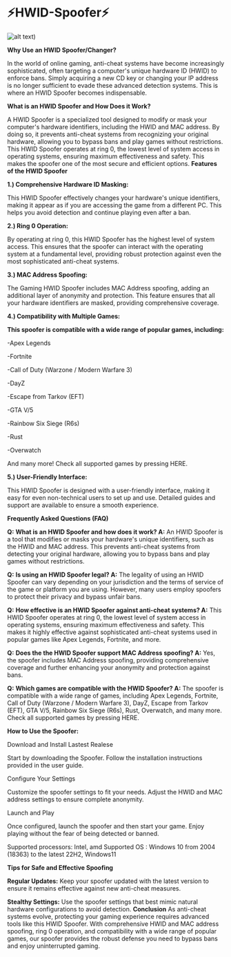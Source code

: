# ⚡HWID-Spoofer⚡

![alt text](https://i.ibb.co/ZWrwzZH/spoofer-png-c7ea294b4b05447925f0e05c790a07c0.webp))


**Why Use an HWID Spoofer/Changer?**

In the world of online gaming, anti-cheat systems have become increasingly sophisticated, often targeting a computer's unique hardware ID (HWID) to enforce bans. Simply acquiring a new CD key or changing your IP address is no longer sufficient to evade these advanced detection systems. This is where an HWID Spoofer becomes indispensable.

**What is an HWID Spoofer and How Does it Work?**

A HWID Spoofer is a specialized tool designed to modify or mask your computer's hardware identifiers, including the HWID and MAC address. By doing so, it prevents anti-cheat systems from recognizing your original hardware, allowing you to bypass bans and play games without restrictions. This HWID Spoofer operates at ring 0, the lowest level of system access in operating systems, ensuring maximum effectiveness and safety. This makes the spoofer one of the most secure and efficient options.
**Features of the HWID Spoofer**

**1.) Comprehensive Hardware ID Masking:**

This HWID Spoofer effectively changes your hardware's unique identifiers, making it appear as if you are accessing the game from a different PC. This helps you avoid detection and continue playing even after a ban.

**2.) Ring 0 Operation:**

By operating at ring 0, this HWID Spoofer has the highest level of system access. This ensures that the spoofer can interact with the operating system at a fundamental level, providing robust protection against even the most sophisticated anti-cheat systems.

**3.) MAC Address Spoofing:**

The Gaming HWID Spoofer includes MAC Address spoofing, adding an additional layer of anonymity and protection. This feature ensures that all your hardware identifiers are masked, providing comprehensive coverage.

**4.) Compatibility with Multiple Games:**

**This spoofer is compatible with a wide range of popular games, including:**

-Apex Legends

-Fortnite

-Call of Duty (Warzone / Modern Warfare 3)

-DayZ

-Escape from Tarkov (EFT)

-GTA V/5

-Rainbow Six Siege (R6s)

-Rust

-Overwatch

And many more! Check all supported games by pressing HERE.

**5.) User-Friendly Interface:**

This HWID Spoofer is designed with a user-friendly interface, making it easy for even non-technical users to set up and use. Detailed guides and support are available to ensure a smooth experience.


**Frequently Asked Questions (FAQ)**

**Q:** **What is an HWID Spoofer and how does it work? A:** An HWID Spoofer is a tool that modifies or masks your hardware's unique identifiers, such as the HWID and MAC address. This prevents anti-cheat systems from detecting your original hardware, allowing you to bypass bans and play games without restrictions.

**Q:** **Is using an HWID Spoofer legal? A:** The legality of using an HWID Spoofer can vary depending on your jurisdiction and the terms of service of the game or platform you are using. However, many users employ spoofers to protect their privacy and bypass unfair bans.

**Q:** **How effective is an HWID Spoofer against anti-cheat systems? A:** This HWID Spoofer operates at ring 0, the lowest level of system access in operating systems, ensuring maximum effectiveness and safety. This makes it highly effective against sophisticated anti-cheat systems used in popular games like Apex Legends, Fortnite, and more.

**Q:** **Does the the HWID Spoofer support MAC Address spoofing? A:** Yes, the spoofer includes MAC Address spoofing, providing comprehensive coverage and further enhancing your anonymity and protection against bans.

**Q:** **Which games are compatible with the HWID Spoofer? A:** The spoofer is compatible with a wide range of games, including Apex Legends, Fortnite, Call of Duty (Warzone / Modern Warfare 3), DayZ, Escape from Tarkov (EFT), GTA V/5, Rainbow Six Siege (R6s), Rust, Overwatch, and many more. Check all supported games by pressing HERE.


**How to Use the Spoofer:**

Download and Install Lastest Realese

Start by downloading the Spoofer. Follow the installation instructions provided in the user guide.

Configure Your Settings

Customize the spoofer settings to fit your needs. Adjust the HWID and MAC address settings to ensure complete anonymity.

Launch and Play

Once configured, launch the spoofer and then start your game. Enjoy playing without the fear of being detected or banned.

Supported processors: Intel, amd Supported OS : Windows 10 from 2004 (18363) to the latest 22H2, Windows11


**Tips for Safe and Effective Spoofing**

**Regular Updates:** Keep your spoofer updated with the latest version to ensure it remains effective against new anti-cheat measures.

**Stealthy Settings:** Use the spoofer settings that best mimic natural hardware configurations to avoid detection.
**Conclusion**
As anti-cheat systems evolve, protecting your gaming experience requires advanced tools like this HWID Spoofer. With comprehensive HWID and MAC address spoofing, ring 0 operation, and compatibility with a wide range of popular games, our spoofer provides the robust defense you need to bypass bans and enjoy uninterrupted gaming.
